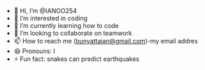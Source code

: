 - 👋 Hi, I’m @IANOO254
- 👀 I’m interested in coding
- 🌱 I’m currently learning how to code
- 💞️ I’m looking to collaborate on teamwork
- 📫 How to reach me (bunyattaian@gmail.com)-my email addres
- 😄 Pronouns: I
- ⚡ Fun fact: snakes can predict earthquakes

<!---
IANOO254/IANOO254 is a ✨ special ✨ repository because its `README.md` (this file) appears on your GitHub profile.
You can click the Preview link to take a look at your changes.
--->

